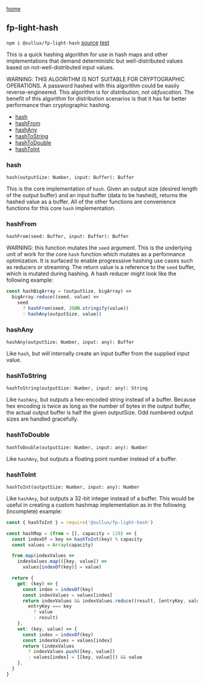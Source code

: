 [home](https://github.com/Sullux/fp-light/blob/master/README.md)

## fp-light-hash

`npm i @sullux/fp-light-hash`
[source](https://github.com/Sullux/fp-light/blob/master/lib/hash/hash.js)
[test](https://github.com/Sullux/fp-light/blob/master/lib/hash/hash.spec.js)

This is a quick hashing algorithm for use in hash maps and other implementations that demand deterministic but well-distributed values based on not-well-distributed input values.

WARNING: THIS ALGORITHM IS NOT SUITABLE FOR CRYPTOGRAPHIC OPERATIONS. A password hashed with this algorithm could be easily reverse-engineered. This algorithm is for _distribution_, not _obfuscation_. The benefit of this algorithm for distribution scenarios is that it has far better performance than cryptographic hashing.

* [hash](#hash)
* [hashFrom](#hashfrom)
* [hashAny](#hashany)
* [hashToString](#hashtostring)
* [hashToDouble](#hashtodouble)
* [hashToInt](#hashtoint)

### hash

`hash(outputSize: Number, input: Buffer): Buffer`

This is the core implementation of `hash`. Given an output size (desired length of the output buffer) and an input buffer (data to be hashed), returns the hashed value as a buffer. All of the other functions are convenience functions for this core `hash` implementation.

### hashFrom

`hashFrom(seed: Buffer, input: Buffer): Buffer`

WARNING: this function mutates the `seed` argument. This is the underlying unit of work for the core `hash` function which mutates as a performance optimization. It is surfaced to enable progresssive hashing use cases such as reducers or streaming. The return value is a reference to the `seed` buffer, which is mutated during hashing. A hash reducer might look like the following example:

```javascript
const hashBigArray = (outputSize, bigArray) =>
  bigArray.reduce((seed, value) =>
    seed
      ? hashFrom(seed, JSON.stringify(value))
      : hashAny(outputSize, value))
```

### hashAny

`hashAny(outputSize: Number, input: any): Buffer`

Like `hash`, but will internally create an input buffer from the supplied input value.

### hashToString

`hashToString(outputSize: Number, input: any): String`

Like `hashAny`, but outputs a hex-encoded string instead of a buffer. Because hex encoding is twice as long as the number of bytes in the output buffer, the actual output buffer is half the given outputSize. Odd numbered output sizes are handled gracefully.

### hashToDouble

`hashToDouble(outputSize: Number, input: any): Number`

Like `hashAny`, but outputs a floating point number instead of a buffer.

### hashToInt

`hashToInt(outputSize: Number, input: any): Number`

Like `hashAny`, but outputs a 32-bit integer instead of a buffer. This would be useful in creating a custom hashmap implementation as in the following (incomplete) example:

```javascript
const { hashToInt } = require('@sullux/fp-light-hash')

const hashMap = (from = [], capacity = 128) => {
  const indexOf = key => hashToInt(key) % capacity
  const values = Array(capacity)

  from.map(indexValues =>
    indexValues.map(([key, value]) =>
      values[indexOf(key)] = value)

  return {
    get: (key) => {
      const index = indexOf(key)
      const indexValues = values[index]
      return indexValues && indexValues.reduce((result, [entryKey, value]) =>
        entryKey === key
          ? value
          : result)
    },
    set: (key, value) => {
      const index = indexOf(key)
      const indexValues = values[index]
      return (indexValues
        ? indexValues.push([key, value])
        : values[index] = [[key, value]]) && value
    },
  }
}
```
